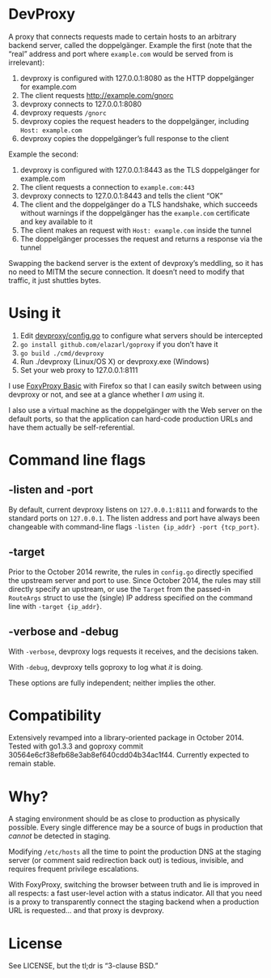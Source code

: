 # DevProxy

A proxy that connects requests made to certain hosts to an arbitrary backend
server, called the doppelgänger.  Example the first (note that the “real”
address and port where `example.com` would be served from is irrelevant):

1. devproxy is configured with 127.0.0.1:8080 as the HTTP doppelgänger for
   example.com
2. The client requests http://example.com/gnorc
3. devproxy connects to 127.0.0.1:8080
4. devproxy requests `/gnorc`
5. devproxy copies the request headers to the doppelgänger, including
   `Host: example.com`
6. devproxy copies the doppelgänger’s full response to the client

Example the second:

1. devproxy is configured with 127.0.0.1:8443 as the TLS doppelgänger for
   example.com
2. The client requests a connection to `example.com:443`
3. devproxy connects to 127.0.0.1:8443 and tells the client “OK”
4. The client and the doppelgänger do a TLS handshake, which succeeds
   without warnings if the doppelgänger has the `example.com` certificate and
   key available to it
5. The client makes an request with `Host: example.com` inside the tunnel
6. The doppelgänger processes the request and returns a response via the
   tunnel

Swapping the backend server is the extent of devproxy’s meddling, so it has no
need to MITM the secure connection.  It doesn’t need to modify that traffic,
it just shuttles bytes.


# Using it

1. Edit [devproxy/config.go](./devproxy/config.go) to configure what servers
   should be intercepted
2. `go install github.com/elazarl/goproxy` if you don’t have it
3. `go build ./cmd/devproxy`
4. Run ./devproxy (Linux/OS X) or devproxy.exe (Windows)
5. Set your web proxy to 127.0.0.1:8111

I use [FoxyProxy Basic](http://getfoxyproxy.org) with Firefox so that I can
easily switch between using devproxy or not, and see at a glance whether I
_am_ using it.

I also use a virtual machine as the doppelgänger with the Web server on the
default ports, so that the application can hard-code production URLs and have
them actually be self-referential.


# Command line flags

## -listen and -port

By default, current devproxy listens on `127.0.0.1:8111` and forwards to the
standard ports on `127.0.0.1`.  The listen address and port have always been
changeable with command-line flags `-listen {ip_addr} -port {tcp_port}`.

## -target

Prior to the October 2014 rewrite, the rules in `config.go` directly specified
the upstream server and port to use.  Since October 2014, the rules may still
directly specify an upstream, or use the `Target` from the passed-in
`RouteArgs` struct to use the (single) IP address specified on the command
line with `-target {ip_addr}`.

## -verbose and -debug

With `-verbose`, devproxy logs requests it receives, and the decisions taken.

With `-debug`, devproxy tells goproxy to log what _it_ is doing.

These options are fully independent; neither implies the other.


# Compatibility

Extensively revamped into a library-oriented package in October 2014.  Tested
with go1.3.3 and goproxy commit 30564e6cf38efb68e3ab8ef640cdd04b34ac1f44.
Currently expected to remain stable.


# Why?

A staging environment should be as close to production as physically possible.
Every single difference may be a source of bugs in production that *cannot* be
detected in staging.

Modifying `/etc/hosts` all the time to point the production DNS at the staging
server (or comment said redirection back out) is tedious, invisible, and
requires frequent privilege escalations.

With FoxyProxy, switching the browser between truth and lie is improved in all
respects: a fast user-level action with a status indicator.  All that you need
is a proxy to transparently connect the staging backend when a production URL
is requested… and that proxy is devproxy.


# License

See LICENSE, but the tl;dr is “3-clause BSD.”
